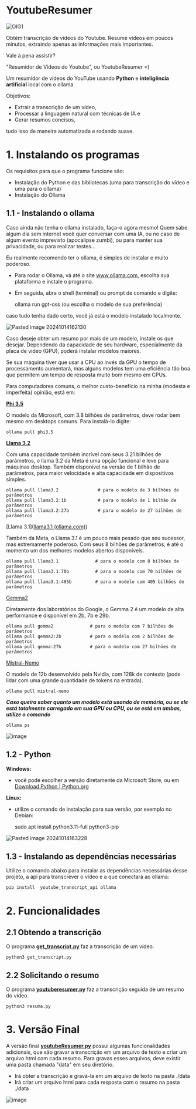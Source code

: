 # YoutubeResumer

![OIG1](https://github.com/user-attachments/assets/c4eab0b7-4504-4782-991b-81a2601fd0f7)

Obtém transcrição de vídeos do Youtube. 
Resume vídeos em poucos minutos, extraindo apenas as informações mais importantes.

Vale à pena assistir? 

"Resumidor de Vídeos do Youtube", ou YoutubeResumer =)

Um resumidor de vídeos do YouTube usando **Python** e **inteligência artificial** local com o ollama. 

Objetivos:

- Extrair a transcrição de um vídeo,
- Processar a linguagem natural com técnicas de IA e
- Gerar resumos concisos,

tudo isso de maneira automatizada e rodando suave.


# 1. Instalando os programas


Os requisitos para que o programa funcione são:

- Instalação do Python e das bibliotecas (uma para transcrição do vídeo e uma para o ollama)
- Instalação do Ollama


## 1.1 - Instalando o ollama


Caso ainda não tenha o ollama instalado, faça-o agora mesmo! 
Quem sabe algum dia sem internet você quer conversar com uma IA, ou no caso de algum evento imprevisto (apocalipse zumbi), 
ou para manter sua privacidade, 
ou para realizar testes... 

Eu realmente recomendo ter o ollama, é simples de instalar e muito poderoso. 

- Para rodar o Ollama, vá até o site www.ollama.com, escolha sua plataforma e instale o programa.
- Em seguida, abra o shell (terminal) ou prompt de comando e digite:

	ollama run gpt-oss (ou escolha o modelo de sua preferência)

caso tudo tenha dado certo, você já está o modelo instalado localmente. 

![Pasted image 20241014162130](https://github.com/user-attachments/assets/905a5842-10e2-4cf6-ba94-75657329f991)


Caso deseje obter um resumo por mais de um modelo, instale os que desejar.
Dependendo da capacidade de seu hardware, especialmente da placa de vídeo (GPU), poderá instalar modelos maiores. 

Se sua máquina tiver que usar a CPU ao invés da GPU o tempo de processamento aumentará, mas alguns modelos tem uma eficiência tão boa que permitem um tempo de resposta muito bom mesmo em CPUs. 

Para computadores comuns, o melhor custo-benefício na minha (modesta e imperfeita) opinião, está em:


[**Phi 3.5**](https://ollama.com/library/phi3.5)

O  modelo da Microsoft, com 3.8 bilhões de parâmetros, deve rodar bem mesmo em desktops comuns. Para instalá-lo digite:

	ollama pull phi3.5


[**Llama 3.2**](https://ollama.com/library/llama3.2)

Com uma capacidade também incrível com seus 3.21 bilhões de parâmetros, o llama 3.2 da Meta é uma opção funcional e leve para máquinas desktop. Também disponível na versão de 1 bilhão de parâmetros, para maior velocidade e alta capacidade em dispositivos simples. 

	ollama pull llama3.2               # para o modelo de 3 bilhões de parâmetros
	ollama pull llama3.2:1b            # para o modelo de 1 bilhão de parâmetros
	ollama pull llama3.2:27b           # para o modelo de 27 bilhões de parâmetros


[Llama 3.1]([llama3.1 (ollama.com)](https://ollama.com/library/llama3.1))

Também da Meta, o Llama 3.1 é um pouco mais pesado que seu sucessor, mas extremamente poderoso. Com seus 8 bilhões de parâmetros, é até o momento um dos melhores modelos abertos disponíveis. 

	ollama pull llama3.1              # para o modelo com 8 bilhões de parâmetros
	ollama pull llama3.1:70b          # para o modelo com 70 bilhões de parâmetros
	ollama pull llama3.1:405b         # para o modelo com 405 bilhões de parâmetros


[Gemma2](https://ollama.com/library/gemma2)

Diretamente dos laboratórios do Google, o Gemma 2 é um modelo de alta performance e disponível em 2b, 7b e 29b.

	ollama pull gemma2              # para o modelo com 7 bilhões de parâmetros
	ollama pull gemma2:2b           # para o modelo com 2 bilhões de parâmetros
	ollama pull gemma:27b           # para o modelo com 27 bilhões de parâmetros


[Mistral-Nemo](https://ollama.com/library/mistral-nemo)

O modelo de 12b desenvolvido pela Nvidia, com 128k de contexto (pode lidar com uma grande quantidade de tokens na entrada). 

	ollama pull mistral-nemo



***Caso queira saber quanto um modelo está usando de memória, ou se ele está totalmente carregado em sua GPU ou CPU, ou se está em ambas, utilize o comando***

	ollama ps

![image](https://github.com/user-attachments/assets/a0b01cc6-c71c-473f-ada9-d8163b369efc)



## 1.2 - Python


**Windows:** 

- você pode escolher a versão diretamente da Microsoft Store, ou em [Download Python | Python.org](https://www.python.org/downloads/)

**Linux:** 

- utilize o comando de instalação para sua versão, por exemplo no Debian:

	sudo apt install python3.11-full python3-pip


![Pasted image 20241014163228](https://github.com/user-attachments/assets/80cfe662-f0a0-41e2-8c2f-932bbb67b7bf)



## 1.3 - Instalando as dependências necessárias



Utilize o comando abaixo para instalar as dependências necessárias desse projeto, a api para transcrever o vídeo e a que conectará ao ollama: 

	pip install  youtube_transcript_api ollama



# 2. Funcionalidades


## 2.1 Obtendo a transcrição


O programa [**get_transcript.py**](https://github.com/gazstao/YoutubeResumer/blob/main/get_transcript.py) faz a transcrição de um vídeo. 

	python3 get_transcript.py


## 2.2 Solicitando o resumo

O programa [**youtuberesumer.py**](https://github.com/gazstao/YoutubeResumer/blob/main/youtuberesumer.py) faz a transcrição seguida de um resumo do vídeo.

	python3 resuma.py



# 3. Versão Final

A versão final [**youtubeResumer.py**](https://github.com/gazstao/YoutubeResumer/blob/main/youtubeResumer.py) possui algumas funcionalidades adicionais, que são gravar a transcrição em um arquivo de texto e criar um arquivo html com cada resumo. Para gravas esses arquivos, deve existir uma pasta chamada "data" em seu diretório.

-  Irá obter a transcrição e gravá-la em um arquivo de texto na pasta ./data
-  Irá criar um arquivo html para cada resposta com o resumo na pasta ./data

![image](https://github.com/user-attachments/assets/c840298a-a41c-435e-8283-d1dcd9d75e2a)



